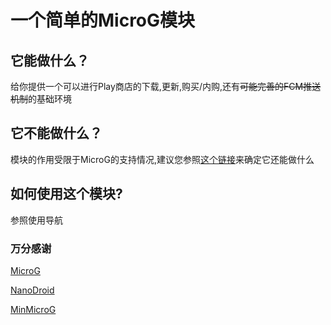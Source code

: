 # 一个简单的MicroG模块
## 它能做什么？

给你提供一个可以进行Play商店的下载,更新,购买/内购,还有~~可能完善的FCM推送机制~~的基础环境

## 它不能做什么？

模块的作用受限于MicroG的支持情况,建议您参照[这个链接](https://github.com/microg/GmsCore/wiki/Implementation-Status)来确定它还能做什么

## 如何使用这个模块?

参照使用导航

### 万分感谢

[MicroG](https://github.com/microg)

[NanoDroid](https://gitlab.com/Nanolx/NanoDroid)

[MinMicroG](https://github.com/FriendlyNeighborhoodShane/MinMicroG)
